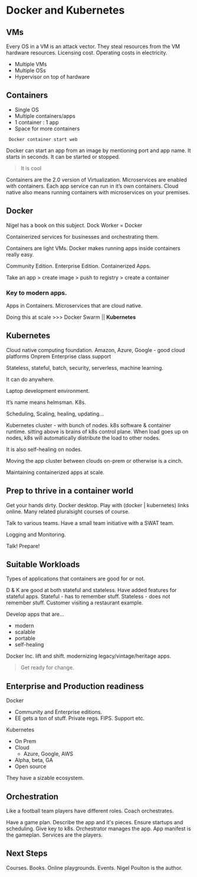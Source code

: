 # Docker and Kubernetes

## VMs
Every OS in a VM is an attack vector. They steal resources from the VM hardware resources. Licensing cost. Operating costs in electricity. 

- Multiple VMs
- Multiple OSs
- Hypervisor on top of hardware

## Containers

- Single OS
- Multiple containers/apps
- 1 container : 1 app
- Space for more containers

```
 Docker container start web
```

Docker can start an app from an image by mentioning port and app name. It starts in seconds. It can be started or stopped.

> It is cool

Containers are the 2.0 version of Virtualization.
Microservices are enabled with containers. Each app service can run in it’s own containers. Cloud native also means running containers with microservices on your premises.

## Docker

Nigel has a book on this subject.
Dock Worker = Docker

Containerized services for businesses and orchestrating them.

Containers are light VMs. Docker makes running apps inside containers really easy. 

Community Edition. Enterprise Edition. Containerized Apps.

Take an app > create image > push to registry > create a container

### Key to modern apps. 
Apps in Containers. Microservices that are cloud native.

Doing this at scale >>> Docker Swarm || **Kubernetes**

## Kubernetes
Cloud native computing foundation.
Amazon, Azure, Google - good cloud platforms
Onprem
Enterprise class support

Stateless, stateful, batch, security, serverless, machine learning. 

It can do anywhere.

Laptop development environment.

It’s name means helmsman. K8s.

Scheduling, Scaling, healing, updating...

Kubernetes cluster - with bunch of nodes. k8s software & container runtime. sitting above is brains of k8s control plane. When load goes up on nodes, k8s will automatically distribute the load to other nodes.

It is also self-healing on nodes.

Moving the app cluster between clouds on-prem or otherwise is a cinch.

Maintaining containerized apps at scale.

## Prep to thrive in a container world

Get your hands dirty. Docker desktop. Play with (docker | kubernetes) links online.
Many related pluralsight courses of course.

Talk to various teams. Have a small team initiative with a SWAT team.

Logging and Monitoring.

Talk! Prepare!

## Suitable Workloads

Types of applications that containers are good for or not.

D & K are good at both stateful and stateless. Have added features for stateful apps.
Stateful - has to remember stuff.
Stateless - does not remember stuff.
Customer visiting a restaurant example.

Develop apps that are...
- modern
- scalable
- portable
- self-healing 

Docker Inc. lift and shift. modernizing legacy/vintage/heritage apps.

> Get ready for change.

## Enterprise and Production readiness

Docker
- Community and Enterprise editions.
- EE gets a ton of stuff. Private regs. FIPS. Support etc.

Kubernetes
- On Prem
- Cloud 
    - Azure, Google, AWS
- Alpha, beta, GA
- Open source

They have a sizable ecosystem.

## Orchestration

Like a football team players have different roles. Coach orchestrates.

Have a game plan. Describe the app and it's pieces.
Ensure startups and scheduling. Give key to k8s. Orchestrator manages the app.
App manifest is the gameplan. Services are the players.

## Next Steps

Courses. Books. Online playgrounds. Events. 
Nigel Poulton is the author.
 
